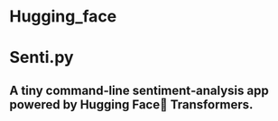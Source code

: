 # Hugging_face
# Senti.py

A tiny command‑line sentiment‑analysis app powered by Hugging Face🤗  Transformers. 
---



